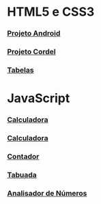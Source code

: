 #
<h1>HTML5 e CSS3</h1>

<a href="">
 <h3>
    <a href="https://denisrferro.github.io/repositorio-android/">Projeto Android</a>
</h3>

<h3>
    <a href="https://denisrferro.github.io/projeto-cordel/">Projeto Cordel</a>
</h3>
    
<h3>
    <a href="https://denisrferro.github.io/html-css/exercicios/ex023/tabela002.html">Tabelas</a>
</h3>    

 <h1>JavaScript</h1>
 
 <h3>
    <a href="https://denisrferro.github.io//javascript/calculadora2/index">Calculadora</a>
</h3> 
    
<h3>
    <a href="https://denisrferro.github.io//javascript/calculadora/index">Calculadora</a>
</h3> 
 
 <h3>
    <a href="https://denisrferro.github.io/javascript/ex16/contador.html">Contador</a>
</h3> 
 
 <h3>
    <a href="https://denisrferro.github.io/javascript/ex17/tabuada">Tabuada</a>
</h3>  
 
 <h3>
  <a href="https://denisrferro.github.io/javascript/aula16ex/analisadordenumeros.html">Analisador de Números</a>
 </h3>

